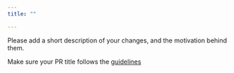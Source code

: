 ```yaml
---
title: ""

---
```


Please add a short description of your changes, and the motivation behind them.

Make sure your PR title follows the [guidelines](https://github.com/xdslproject/xdsl/wiki#commit-and-pr-message-formatting)
